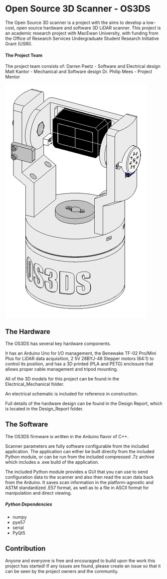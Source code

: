 # Open Source 3D Scanner - OS3DS

The Open Source 3D scanner is a project with the aims to develop a low-cost, open source hardware and software 3D LiDAR scanner.
This project is an academic research project with MacEwan University, with funding from the Office of Research Services Undergraduate Student Research Initiative Grant (USRI).

#### The Project Team

The project team consists of:
Darren Paetz - Software and Electrical design
Matt Kantor - Mechanical and Software design
Dr. Philip Mees - Project Mentor

![The OS3DS](https://github.com/Cavernesque/OS3DS/blob/main/OS3DS.png "The OS3DS")

## The Hardware

The OS3DS has several key hardware components.

It has an Arduino Uno for I/O management, the Benewake TF-02 Pro/Mini Plus for LiDAR data acquisition, 2 5V 28BYJ-48 Stepper motors (64:1) to control its position, and has a 3D printed (PLA and PETG) enclosure that allows proper cable management and tripod mounting.

All of the 3D models for this project can be found in the Electrical_Mechanical folder.

An electrical schematic is included for reference in construction.

Full details of the hardware design can be found in the Design Report, which is located in the Design_Report folder.

## The Software

The OS3DS firmware is written in the Arduino flavor of C++.

Scanner parameters are fully software configurable from the included application. The application can either be built directly from the included Python module, or can be run from the included compressed .7z archive which includes a .exe build of the application.

The included Python module provides a GUI that you can use to send configuration data to the scanner and also then read the scan data back from the Arduino. It saves scan information in the platform-agnostic and ASTM standardized .E57 format, as well as to a file in ASCII format for manipulation and direct viewing.

##### Python Dependencies
- numpy
- pye57
- serial
- PyQt5

## Contribution
Anyone and everyone is free and encouraged to build upon the work this project has started! If any issues are found, please create an issue so that it can be seen by the project owners and the community.